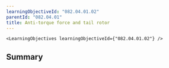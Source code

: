```yaml
---
learningObjectiveId: "082.04.01.02"
parentId: "082.04.01"
title: Anti-torque force and tail rotor
---
```


```tsx eval
<LearningObjectives learningObjectiveId={"082.04.01.02"} />
```

## Summary

